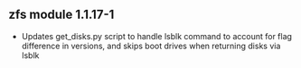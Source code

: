 ## zfs module 1.1.17-1

* Updates get_disks.py script to handle lsblk command to account for flag difference in versions, and skips boot drives when returning disks via lsblk